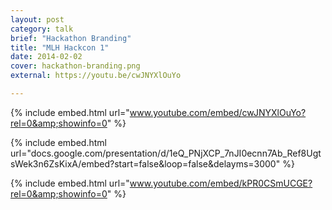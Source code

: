 ```yaml
---
layout: post
category: talk
brief: "Hackathon Branding"
title: "MLH Hackcon 1"
date: 2014-02-02
cover: hackathon-branding.png
external: https://youtu.be/cwJNYXlOuYo

---
```


{% include embed.html url="www.youtube.com/embed/cwJNYXlOuYo?rel=0&amp;showinfo=0" %}

{% include embed.html url="docs.google.com/presentation/d/1eQ_PNjXCP_7nJI0ecnn7Ab_Ref8UgtsWek3n6ZsKixA/embed?start=false&loop=false&delayms=3000" %}

{% include embed.html url="www.youtube.com/embed/kPR0CSmUCGE?rel=0&amp;showinfo=0" %}
